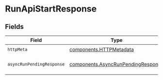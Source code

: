 # RunApiStartResponse


## Fields

| Field                                                                                    | Type                                                                                     | Required                                                                                 | Description                                                                              |
| ---------------------------------------------------------------------------------------- | ---------------------------------------------------------------------------------------- | ---------------------------------------------------------------------------------------- | ---------------------------------------------------------------------------------------- |
| `httpMeta`                                                                               | [components.HTTPMetadata](../../models/components/httpmetadata.md)                       | :heavy_check_mark:                                                                       | N/A                                                                                      |
| `asyncRunPendingResponse`                                                                | [components.AsyncRunPendingResponse](../../models/components/asyncrunpendingresponse.md) | :heavy_minus_sign:                                                                       | API run operation started                                                                |